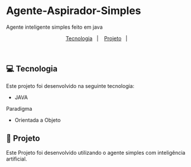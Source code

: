 # Agente-Aspirador-Simples
Agente inteligente simples feito em java

<p align="center">
  <a href="#-tecnologias">Tecnologia</a>&nbsp;&nbsp;&nbsp;|&nbsp;&nbsp;&nbsp;
  <a href="#-projeto">Projeto</a>&nbsp;&nbsp;&nbsp;|&nbsp;&nbsp;&nbsp;
</p>


<br>

## 💻 Tecnologia

Este projeto foi desenvolvido na seguinte tecnologia:
- JAVA

Paradigma
- Orientada a Objeto

## 📐 Projeto
Este Projeto foi desenvolvido utilizando o agente simples com inteligência artificial.
